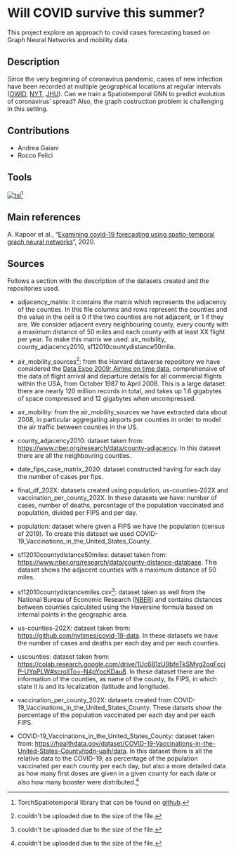 # Will COVID survive this summer?

This project explore an approach to covid cases forecasting based on Graph Neural Networks and mobility data.

## Description

Since the very beginning of coronavirus pandemic, cases of new infection have been recorded at multiple geographical locations at regular intervals ([OWID](https://github.com/owid/covid-19-data), [NYT](https://github.com/nytimes/covid-19-data), [JHU](https://github.com/CSSEGISandData/COVID-19)). Can we train a Spatiotemporal GNN to predict evolution of coronavirus’ spread?
Also, the graph costruction problem is challenging in this setting.

## Contributions
- Andrea Gaiani
- Rocco Felici

## Tools
[![tsl](https://torch-spatiotemporal.readthedocs.io/en/latest/_static/tsl_logo.svg)](https://torch-spatiotemporal.readthedocs.io/en/latest/#)[^1]

[^1]: TorchSpatiotemporal library that can be found on [github](https://github.com/TorchSpatiotemporal).


## Main references
A. Kapoor et al., “[Examining covid-19 forecasting using spatio-temporal graph neural networks](https://arxiv.org/abs/2007.03113)”, 2020. 

<!-- ## Related works -->

## Sources

Follows a section with the description of the datasets created and the repositories used. 

- adjacency_matrix: it contains the matrix which represents the adjacency of the counties. In this file columns and rows represent the counties and the value in the cell is 0 if the two counties are not adjacent, or 1 if they are. We consider adjacent every neighbouring county, every county with a maximum distance of 50 miles and each county with at least XX flight per year. To make this matrix we used: air_mobility, county_adjacency2010, sf12010countydistance50mile.

- air_mobility_sources[^2]: from the Harvard dataverse repository we have considered the [Data Expo 2009: Airline on time data](https://dataverse.harvard.edu/dataset.xhtml?persistentId=doi:10.7910/DVN/HG7NV7), comprehensive of the data of flight arrival and departure details for all commercial flights within the USA, from October 1987 to April 2008. This is a large dataset: there are nearly 120 million records in total, and takes up 1.6 gigabytes of space compressed and 12 gigabytes when uncompressed.

- air_mobility: from the air_mobility_sources we have extracted data about 2008, in particular aggregating airports per counties in order to model the air traffic between counties in the US.


- county_adjacency2010: dataset taken from: https://www.nber.org/research/data/county-adjacency. In this dataset there are all the neighbouring counties.

- date_fips_case_matrix_2020: dataset constructed having for each day the number of cases per fips.

- final_df_202X: datasets created using population, us-counties-202X and vaccination_per_county_202X. In these datasets we have: number of cases, number of deaths, percentage of the population vaccinated and population, divided per FIPS and per day.

- population: dataset where given a FIPS we have the population (census of 2019). To create this dataset we used COVID-19_Vaccinations_in_the_United_States_County.

- sf12010countydistance50miles: dataset taken from: https://www.nber.org/research/data/county-distance-database. This dataset shows the adjacent counties with a maximum distance of 50 miles.

- sf12010countydistancemiles.csv[^2]: dataset taken as well from the National Bureau of Economic Research ([NBER](https://www.nber.org/research/data/county-distance-database)) and contains distances between counties calculated using the Haversine formula based on internal points in the geographic area.

- us-counties-202X: dataset taken from: https://github.com/nytimes/covid-19-data. In these datasets we have the number of cases and deaths per each day and per each counties.

- uscounties: dataset taken from: https://colab.research.google.com/drive/1Uc681zU9bfeTkSMyg2oqFccjP-UYpPLW#scrollTo=-N4pYpcKDau8. In these dataset there are the information of the counties, as name of the county, its FIPS, in which state it is and its localization (latitude and longitude).

- vaccination_per_county_202X: datasets created from COVID-19_Vaccinations_in_the_United_States_County. These datsets show the percentage of the population vaccinated per each day and per each FIPS.

- COVID-19_Vaccinations_in_the_United_States_County: dataset taken from: https://healthdata.gov/dataset/COVID-19-Vaccinations-in-the-United-States-County/ipdn-uaih/data. In this dataset there is all the relative data to the COVID-19, as percentage of the population vaccinated per each county per each day, but also a more detailed data as how many first doses are given in a given county for each date or also how many booster were distributed.[^2] 

[^2]: couldn't be uploaded due to the size of the file.
